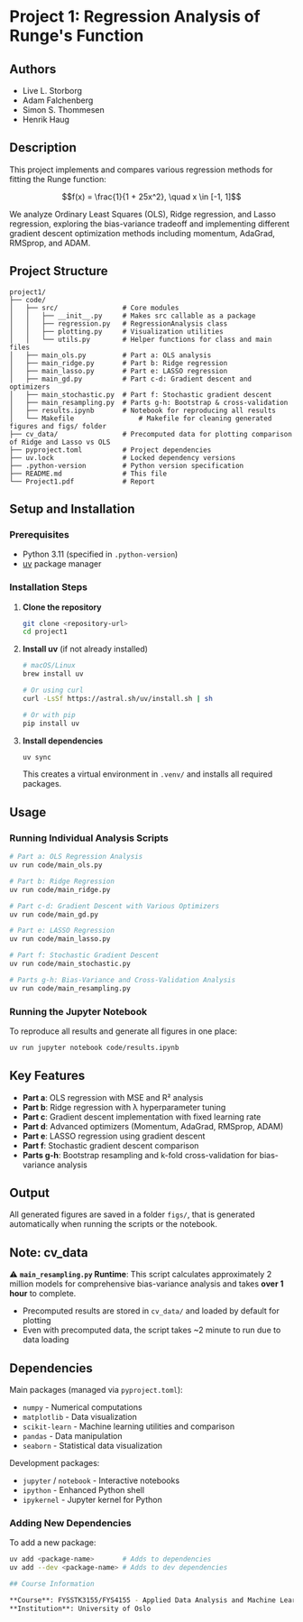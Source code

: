 # Project 1: Regression Analysis of Runge's Function

## Authors
- Live L. Storborg
- Adam Falchenberg
- Simon S. Thommesen
- Henrik Haug

## Description
This project implements and compares various regression methods for fitting the Runge function:

$$f(x) = \frac{1}{1 + 25x^2}, \quad x \in [-1, 1]$$

We analyze Ordinary Least Squares (OLS), Ridge regression, and Lasso regression, exploring the bias-variance tradeoff and implementing different gradient descent optimization methods including momentum, AdaGrad, RMSprop, and ADAM.

## Project Structure

```
project1/
├── code/
│   ├── src/                # Core modules
│   │   ├── __init__.py     # Makes src callable as a package
│   │   ├── regression.py   # RegressionAnalysis class
│   │   ├── plotting.py     # Visualization utilities
│   │   └── utils.py        # Helper functions for class and main files
│   ├── main_ols.py         # Part a: OLS analysis
│   ├── main_ridge.py       # Part b: Ridge regression
│   ├── main_lasso.py       # Part e: LASSO regression
│   ├── main_gd.py          # Part c-d: Gradient descent and optimizers
│   ├── main_stochastic.py  # Part f: Stochastic gradient descent
│   ├── main_resampling.py  # Parts g-h: Bootstrap & cross-validation
│   ├── results.ipynb       # Notebook for reproducing all results
│   └── Makefile                # Makefile for cleaning generated figures and figs/ folder
├── cv_data/                # Precomputed data for plotting comparison of Ridge and Lasso vs OLS
├── pyproject.toml          # Project dependencies
├── uv.lock                 # Locked dependency versions
├── .python-version         # Python version specification
├── README.md               # This file
└── Project1.pdf            # Report

```

## Setup and Installation

### Prerequisites
- Python 3.11 (specified in `.python-version`)
- [uv](https://docs.astral.sh/uv/) package manager

### Installation Steps

1. **Clone the repository**
   ```bash
   git clone <repository-url>
   cd project1
   ```

2. **Install uv** (if not already installed)
   ```bash
   # macOS/Linux
   brew install uv
   
   # Or using curl
   curl -LsSf https://astral.sh/uv/install.sh | sh
   
   # Or with pip
   pip install uv
   ```

3. **Install dependencies**
   ```bash
   uv sync
   ```
   This creates a virtual environment in `.venv/` and installs all required packages.

## Usage

### Running Individual Analysis Scripts

```bash
# Part a: OLS Regression Analysis
uv run code/main_ols.py

# Part b: Ridge Regression
uv run code/main_ridge.py

# Part c-d: Gradient Descent with Various Optimizers
uv run code/main_gd.py

# Part e: LASSO Regression
uv run code/main_lasso.py

# Part f: Stochastic Gradient Descent
uv run code/main_stochastic.py

# Parts g-h: Bias-Variance and Cross-Validation Analysis
uv run code/main_resampling.py
```

### Running the Jupyter Notebook

To reproduce all results and generate all figures in one place:
```bash
uv run jupyter notebook code/results.ipynb
```

## Key Features

- **Part a**: OLS regression with MSE and R² analysis
- **Part b**: Ridge regression with λ hyperparameter tuning
- **Part c**: Gradient descent implementation with fixed learning rate
- **Part d**: Advanced optimizers (Momentum, AdaGrad, RMSprop, ADAM)
- **Part e**: LASSO regression using gradient descent
- **Part f**: Stochastic gradient descent comparison
- **Parts g-h**: Bootstrap resampling and k-fold cross-validation for bias-variance analysis

## Output

All generated figures are saved in a folder `figs/`, that is generated automatically when running the scripts or the notebook.

## Note: cv_data

⚠️ **`main_resampling.py` Runtime**: This script calculates approximately 2 million models for comprehensive bias-variance analysis and takes **over 1 hour** to complete.

- Precomputed results are stored in `cv_data/` and loaded by default for plotting
- Even with precomputed data, the script takes ~2 minute to run due to data loading

## Dependencies

Main packages (managed via `pyproject.toml`):
- `numpy` - Numerical computations
- `matplotlib` - Data visualization
- `scikit-learn` - Machine learning utilities and comparison
- `pandas` - Data manipulation
- `seaborn` - Statistical data visualization

Development packages:
- `jupyter` / `notebook` - Interactive notebooks
- `ipython` - Enhanced Python shell
- `ipykernel` - Jupyter kernel for Python

### Adding New Dependencies

To add a new package:
```bash
uv add <package-name>       # Adds to dependencies
uv add --dev <package-name> # Adds to dev dependencies

## Course Information

**Course**: FYSSTK3155/FYS4155 - Applied Data Analysis and Machine Learning  
**Institution**: University of Oslo  